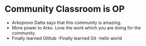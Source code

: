 # Community Classroom is OP

- Arkoprovo Datta says that this community is amazing.
- More power to Arko. Love the work which you are doing for the community.
- Finally learned Github
-Finally learned Git
-hello world
